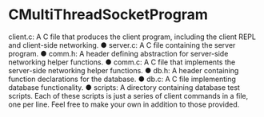 # CMultiThreadSocketProgram

client.c:​ A C file that produces the ​client​ program, including the client REPL and
client-side networking.
● server.c:​ A C file containing the ​server​ program.
● comm.h:​ A header defining abstraction for server-side networking helper functions.
● comm.c:​ A C file that implements the server-side networking helper functions.
● db.h: ​A header containing function declarations for the database.
● db.c: ​A C file implementing database functionality.
● scripts: ​A directory containing database test scripts. Each of these scripts is just a series
of client commands in a file, one per line. Feel free to make your own in addition to those
provided.
